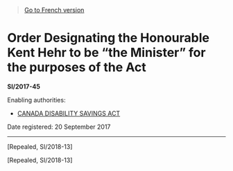 > [Go to French version](/fr/Règlements/Textes%20réglementaires/2017/45.md)

# Order Designating the Honourable Kent Hehr to be “the Minister” for the purposes of the Act

**SI/2017-45**

Enabling authorities: 
- [CANADA DISABILITY SAVINGS ACT](/en/Acts/Statutes%20of%20Canada/2007/c.%2035,%20s.%20136.md)

Date registered: 20 September 2017

----------


[Repealed, SI/2018-13]

[Repealed, SI/2018-13]


